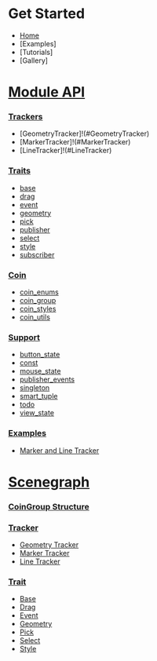 # Get Started
* [Home][home]
* [Examples]
* [Tutorials]
* [Gallery]

# [Module API](Modules)
### [Trackers](Modules#trackers)
* [GeometryTracker]!(#GeometryTracker)
* [MarkerTracker]!(#MarkerTracker)
* [LineTracker]!(#LineTracker)

### [Traits](Modules#traits)
* [base](Base-Trait)
* [drag](Drag-Trait)
* [event](Event-Trait)
* [geometry](Geometry-Trait)
* [pick](Pick-Trait)
* [publisher](Publisher-Trait)
* [select](Select-Trait)
* [style](Style-Trait)
* [subscriber](Subscriber-Trait)

### [Coin](coin-modules)
* [coin_enums](coin_enums)
* [coin_group](coin_group)
* [coin_styles](coin_styles)
* [coin_utils](coin_utils)

### [Support](support-modules)
* [button_state](button_state)
* [const](const)
* [mouse_state](mouse_state)
* [publisher_events](publisher_events)
* [singleton](singleton)
* [smart_tuple](smart_tuple)
* [todo](todo)
* [view_state](view_state)

### [Examples](examples-modules)
* [Marker and Line Tracker](Example-Marker-and-Line-Tracker )

# [Scenegraph](scenegraph)
### [CoinGroup Structure](Scenegraph#coingroup)

### [Tracker](Scenegraph#tracker-structures)
* [Geometry Tracker](Scenegraph#geometry-tracker-structure)
* [Marker Tracker](Scenegraph#marker-tracker-structure)
* [Line Tracker](Scenegraph#line-tracker-structure)

### [Trait](Scenegraph#trait-structures)
* [Base](Scenegraph#base-structure)
* [Drag](Scenegraph#drag-structure)
* [Event](Scenegraph#event-structure)
* [Geometry](Scenegraph#geometry-structure)
* [Pick](Scenegraph#pick-structure)
* [Select](Scenegraph#select-structure)
* [Style](Scenegraph#style-structure)

[home]: https://github.com/joelgraff/pivy_trackers/wiki
